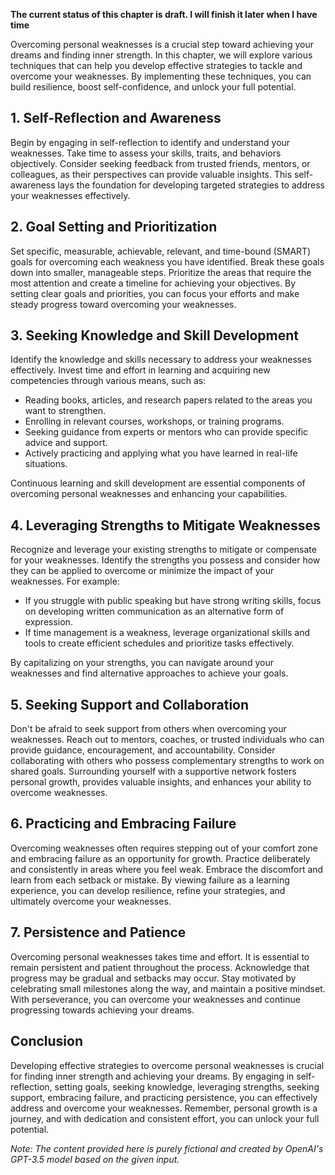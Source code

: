 **The current status of this chapter is draft. I will finish it later when I have time**

Overcoming personal weaknesses is a crucial step toward achieving your dreams and finding inner strength. In this chapter, we will explore various techniques that can help you develop effective strategies to tackle and overcome your weaknesses. By implementing these techniques, you can build resilience, boost self-confidence, and unlock your full potential.

**1. Self-Reflection and Awareness**
------------------------------------

Begin by engaging in self-reflection to identify and understand your weaknesses. Take time to assess your skills, traits, and behaviors objectively. Consider seeking feedback from trusted friends, mentors, or colleagues, as their perspectives can provide valuable insights. This self-awareness lays the foundation for developing targeted strategies to address your weaknesses effectively.

**2. Goal Setting and Prioritization**
--------------------------------------

Set specific, measurable, achievable, relevant, and time-bound (SMART) goals for overcoming each weakness you have identified. Break these goals down into smaller, manageable steps. Prioritize the areas that require the most attention and create a timeline for achieving your objectives. By setting clear goals and priorities, you can focus your efforts and make steady progress toward overcoming your weaknesses.

**3. Seeking Knowledge and Skill Development**
----------------------------------------------

Identify the knowledge and skills necessary to address your weaknesses effectively. Invest time and effort in learning and acquiring new competencies through various means, such as:

* Reading books, articles, and research papers related to the areas you want to strengthen.
* Enrolling in relevant courses, workshops, or training programs.
* Seeking guidance from experts or mentors who can provide specific advice and support.
* Actively practicing and applying what you have learned in real-life situations.

Continuous learning and skill development are essential components of overcoming personal weaknesses and enhancing your capabilities.

**4. Leveraging Strengths to Mitigate Weaknesses**
--------------------------------------------------

Recognize and leverage your existing strengths to mitigate or compensate for your weaknesses. Identify the strengths you possess and consider how they can be applied to overcome or minimize the impact of your weaknesses. For example:

* If you struggle with public speaking but have strong writing skills, focus on developing written communication as an alternative form of expression.
* If time management is a weakness, leverage organizational skills and tools to create efficient schedules and prioritize tasks effectively.

By capitalizing on your strengths, you can navigate around your weaknesses and find alternative approaches to achieve your goals.

**5. Seeking Support and Collaboration**
----------------------------------------

Don't be afraid to seek support from others when overcoming your weaknesses. Reach out to mentors, coaches, or trusted individuals who can provide guidance, encouragement, and accountability. Consider collaborating with others who possess complementary strengths to work on shared goals. Surrounding yourself with a supportive network fosters personal growth, provides valuable insights, and enhances your ability to overcome weaknesses.

**6. Practicing and Embracing Failure**
---------------------------------------

Overcoming weaknesses often requires stepping out of your comfort zone and embracing failure as an opportunity for growth. Practice deliberately and consistently in areas where you feel weak. Embrace the discomfort and learn from each setback or mistake. By viewing failure as a learning experience, you can develop resilience, refine your strategies, and ultimately overcome your weaknesses.

**7. Persistence and Patience**
-------------------------------

Overcoming personal weaknesses takes time and effort. It is essential to remain persistent and patient throughout the process. Acknowledge that progress may be gradual and setbacks may occur. Stay motivated by celebrating small milestones along the way, and maintain a positive mindset. With perseverance, you can overcome your weaknesses and continue progressing towards achieving your dreams.

**Conclusion**
--------------

Developing effective strategies to overcome personal weaknesses is crucial for finding inner strength and achieving your dreams. By engaging in self-reflection, setting goals, seeking knowledge, leveraging strengths, seeking support, embracing failure, and practicing persistence, you can effectively address and overcome your weaknesses. Remember, personal growth is a journey, and with dedication and consistent effort, you can unlock your full potential.

*Note: The content provided here is purely fictional and created by OpenAI's GPT-3.5 model based on the given input.*
